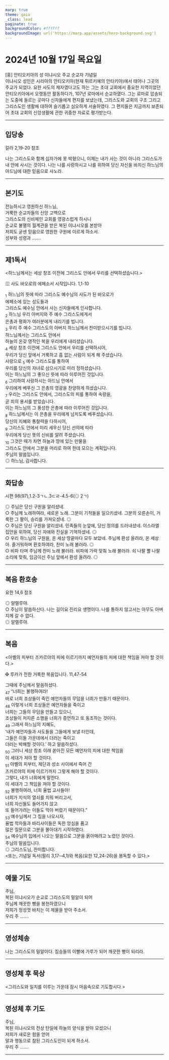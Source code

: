 ```yaml
---
marp: true
theme: gaia
_class: lead
paginate: true
backgroundColor: #ffffff
backgroundImage: url('https://marp.app/assets/hero-background.svg')
---
```


# 2024년 10월 17일 목요일

[홍] 안티오키아의 성 이냐시오 주교 순교자 기념일  
이냐시오 성인은 시리아의 안티오키아(현재 튀르키예의 안타키아)에서 태어나 그곳의 주교가 되었다. 요한 사도의 제자였다고도 하는 그는 초대 교회에서 중요한 지역이었던 안티오키아에서 오랫동안 활동하다가, 107년 로마에서 순교하였다. 그는 로마로 압송되는 도중에 들르는 곳마다 신자들에게 편지를 보냈는데, 그리스도와 교회의 구조 그리고 그리스도인 생활에 대하여 슬기롭고 심오하게 서술하였다. 그 편지들은 지금까지 보존되어 초대 교회의 신앙생활에 관한 귀중한 자료로 평가받는다.




---

## 입당송

갈라 2,19-20 참조

나는 그리스도와 함께 십자가에 못 박혔으니, 이제는 내가 사는 것이 아니라 그리스도가 내 안에 사시는 것이다. 나는 나를 사랑하시고 나를 위하여 당신 자신을 바치신 하느님의 아드님에 대한 믿음으로 사노라.  
  


---

## 본기도

전능하시고 영원하신 하느님,  
거룩한 순교자들의 신앙 고백으로  
그리스도의 신비체인 교회를 영광스럽게 하시니  
순교로 불멸의 월계관을 받은 복된 이냐시오를 본받아  
저희도 굳센 믿음으로 영원한 구원에 이르게 하소서.  
성부와 성령과 …….  
  


---

## 제1독서

<하느님께서는 세상 창조 이전에 그리스도 안에서 우리를 선택하셨습니다.>

▥ 사도 바오로의 에페소서 시작입니다. 1,1-10

<sub>1</sub> 하느님의 뜻에 따라 그리스도 예수님의 사도가 된 바오로가  
에페소에 있는 성도들과  
그리스도 예수님 안에서 사는 신자들에게 인사합니다.  
<sub>2</sub> 하느님 우리 아버지와 주 예수 그리스도에게서  
은총과 평화가 여러분에게 내리기를 빕니다.  
<sub>3</sub> 우리 주 예수 그리스도의 아버지 하느님께서 찬미받으시기를 빕니다.  
하느님께서는 그리스도 안에서  
하늘의 온갖 영적인 복을 우리에게 내리셨습니다.  
<sub>4</sub> 세상 창조 이전에 그리스도 안에서 우리를 선택하시어,  
우리가 당신 앞에서 거룩하고 흠 없는 사람이 되게 해 주셨습니다.  
사랑으로 <sub>5</sub> 예수 그리스도를 통하여  
우리를 당신의 자녀로 삼으시기로 미리 정하셨습니다.  
이는 하느님의 그 좋으신 뜻에 따라 이루어진 것입니다.  
<sub>6</sub> 그리하여 사랑하시는 아드님 안에서  
우리에게 베푸신 그 은총의 영광을 찬양하게 하셨습니다.  
<sub>7</sub> 우리는 그리스도 안에서, 그리스도의 피를 통하여 속량을,  
곧 죄의 용서를 받았습니다.  
이는 하느님의 그 풍성한 은총에 따라 이루어진 것입니다.  
<sub>8</sub> 하느님께서는 이 은총을 우리에게 넘치도록 베푸셨습니다.  
당신의 지혜와 통찰력을 다하시어,  
<sub>9</sub> 그리스도 안에서 미리 세우신 당신 선의에 따라  
우리에게 당신 뜻의 신비를 알려 주셨습니다.  
<sub>10</sub> 그것은 때가 차면 하늘과 땅에 있는 만물을  
그리스도 안에서 그분을 머리로 하여 한데 모으는 계획입니다.  
주님의 말씀입니다.  
◎ 하느님, 감사합니다.  
  


---

## 화답송

시편 98(97),1.2-3ㄱㄴ.3ㄷㄹ-4.5-6(◎ 2ㄱ)

◎ 주님은 당신 구원을 알리셨네.  
○ 주님께 노래하여라, 새로운 노래. 그분이 기적들을 일으키셨네. 그분의 오른손이, 거룩한 그 팔이, 승리를 가져오셨네. ◎  
○ 주님은 당신 구원을 알리셨네. 민족들의 눈앞에, 당신 정의를 드러내셨네. 이스라엘 집안을 위하여, 당신 자애와 진실을 기억하셨네. ◎  
○ 우리 하느님의 구원을, 온 세상 땅끝마다 모두 보았네. 주님께 환성 올려라, 온 세상아. 즐거워하며 환호하여라, 찬미 노래 불러라. ◎  
○ 비파 타며 주님께 찬미 노래 불러라. 비파에 가락 맞춰 노래 불러라. 쇠 나팔 뿔 나팔 소리에 맞춰, 임금이신 주님 앞에서 환성 올려라. ◎  
  


---

## 복음 환호송

요한 14,6 참조

◎ 알렐루야.  
○ 주님이 말씀하신다. 나는 길이요 진리요 생명이다. 나를 통하지 않고서는 아무도 아버지께 갈 수 없다.  
◎ 알렐루야.  
  


---

## 복음

<아벨의 피부터 즈카르야의 피에 이르기까지 예언자들의 피에 대한 책임을 져야 할 것이다.>

✠ 루카가 전한 거룩한 복음입니다. 11,47-54

그때에 주님께서 말씀하셨다.  
<sub>47</sub> “너희는 불행하여라!  
바로 너희 조상들이 죽인 예언자들의 무덤을 너희가 만들기 때문이다.  
<sub>48</sub> 이렇게 너희 조상들은 예언자들을 죽이고  
너희는 그들의 무덤을 만들고 있으니,  
조상들이 저지른 소행을 너희가 증언하고 또 동조하는 것이다.  
<sub>49</sub> 그래서 하느님의 지혜도,  
‘내가 예언자들과 사도들을 그들에게 보낼 터인데,  
그들은 이들 가운데에서 더러는 죽이고  
더러는 박해할 것이다.’ 하고 말씀하셨다.  
<sub>50</sub> 그러니 세상 창조 이래 쏟아진 모든 예언자의 피에 대한 책임을  
이 세대가 져야 할 것이다.  
<sub>51</sub> 아벨의 피부터, 제단과 성소 사이에서 죽어 간  
즈카르야의 피에 이르기까지 그렇게 해야 할 것이다.  
그렇다, 내가 너희에게 말한다.  
이 세대가 그 책임을 져야 할 것이다.  
<sub>52</sub> 불행하여라, 너희 율법 교사들아!  
너희가 지식의 열쇠를 치워 버리고서,  
너희 자신들도 들어가지 않고  
또 들어가려는 이들도 막아 버렸기 때문이다.”  
<sub>53</sub> 예수님께서 그 집을 나오시자,  
율법 학자들과 바리사이들은 독한 앙심을 품고  
많은 질문으로 그분을 몰아대기 시작하였다.  
<sub>54</sub> 예수님의 입에서 나오는 말씀으로 그분을 옭아매려고 노렸던 것이다.  
주님의 말씀입니다.  
◎ 그리스도님, 찬미합니다.  
<또는, 기념일 독서(필리 3,17─4,1)와 복음(요한 12,24-26)을 봉독할 수 있다.>  
  


---

## 예물 기도

주님,  
복된 이냐시오가 순교로 그리스도의 밀알이 되어  
주님께 깨끗한 빵을 봉헌하였으니  
저희가 정성껏 바치는 이 제물을 받아 주소서.  
우리 주 …….  
  


---

## 영성체송

나는 그리스도의 밀알이다. 짐승들의 이빨에 가루가 되어 깨끗한 빵이 되리라.  
  


---

## 영성체 후 묵상

<그리스도와 일치를 이루는 가운데 잠시 마음속으로 기도합시다.>  


---

## 영성체 후 기도

주님,  
복된 이냐시오의 천상 탄일에 하늘의 양식을 받아 모셨으니  
저희가 새로운 힘을 얻어  
말과 행동으로 참된 그리스도인이 되게 하소서.  
우리 주 …….  
  


---